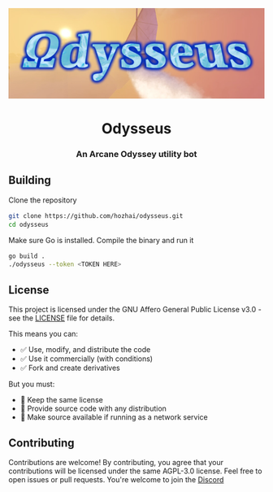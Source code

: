 ![Odysseus Banner](https://raw.githubusercontent.com/hozhai/odysseus/refs/heads/main/assets/banner.webp)

<h1 align="center">Odysseus</h1>
<h3 align="center">An Arcane Odyssey utility bot</h3>

## Building

Clone the repository

```sh
git clone https://github.com/hozhai/odysseus.git
cd odysseus
```

Make sure Go is installed. Compile the binary and run it

```sh
go build .
./odysseus --token <TOKEN HERE>
```

## License

This project is licensed under the GNU Affero General Public License v3.0 - see the [LICENSE](LICENSE.md) file for details.

This means you can:

- ✅ Use, modify, and distribute the code
- ✅ Use it commercially (with conditions)
- ✅ Fork and create derivatives

But you must:

- 📝 Keep the same license
- 📝 Provide source code with any distribution
- 📝 Make source available if running as a network service

## Contributing

Contributions are welcome! By contributing, you agree that your contributions will be licensed under the same AGPL-3.0 license. Feel free to open issues or pull requests. You're welcome to join the [Discord](https://discord.gg/JwRCsJSH85)
